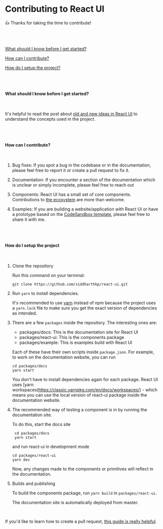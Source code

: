 # Contributing to React UI

👍 Thanks for taking the time to contribute!

<br/><br/>

[What should I know before I get started?](#what-should-i-know-before-i-get-started)

[How can I contribute?](#how-can-i-contribute)

[How do I setup the project?](#how-do-i-setup-the-project)

<br/><br/>

#### What should I know before I get started?

<br/>

It's helpful to read the post about [old and new ideas in React UI](https://react-ui.dev/core-concepts/ideas) to understand the concepts used in the project.

<br/><br/>

#### How can I contribute?

<br/>

1. Bug fixes: If you spot a bug in the codebase or in the documentation, please feel free to report it or create a pull request to fix it.

2. Documentation: If you encounter a section of the documentation which is unclear or simply incomplete, please feel free to reach out

3. Components: React UI has a small set of core components. Contributions to [the ecosystem](https://react-ui.dev/ecosystem) are more than welcome.

4. Examples: If you are building a website/application with React UI or have a prototype based on the [CodeSandbox template](https://codesandbox.io/s/react-ui-template-302iq), please feel free to share it with me.

<br/><br/>

#### How do I setup the project

<br/>

1. Clone the repository

   Run this command on your terminal:

   ```
   git clone https://github.com/siddharthkp/react-ui.git
   ```

2. Run `yarn` to install dependencies.

   It's recommended to use [yarn](https://yarnpkg.com/) instead of npm because the project uses a `yarn.lock` file to make sure you get the exact version of dependencies as intended.

3. There are a few `packages` inside the repository. The interesting ones are:

   - packages/docs: This is the documentation site for React UI
   - packages/react-ui: This is the components package
   - packages/example: This is examples build with React UI

   Each of these have their own scripts inside `package.json`. For example, to work on the documentation website, you can run

   ```
   cd packages/docs
   yarn start
   ```

   You don't have to install dependencies again for each package. React UI uses [yarn workspaces(https://classic.yarnpkg.com/en/docs/workspaces/) - which means you can use the local version of react-ui package inside the documentation website.

4. The recommended way of testing a component is in by running the documentation site.

   To do this, start the docs site

   ```
    cd packages/docs
    yarn start
   ```

   and run react-ui in development mode

   ```
   cd packages/react-ui
   yarn dev
   ```

   Now, any changes made to the components or primitives will reflect in the documentation.

5. Builds and publishing

   To build the components package, run `yarn build` in `packages/react-ui`.

   The documentation site is automatically deployed from master.

<br/>

If you'd like to learn how to create a pull request, [this guide is really helpful](http://makeapullrequest.com).

<br/><br/>
